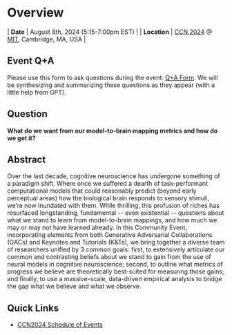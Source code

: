 # Overview

| **Date** | August 8th, 2024 (5:15-7:00pm EST) |
| **Location** | [CCN 2024](https://2024.ccneuro.org/) @ [MIT](https://maps.app.goo.gl/iMAFxWPnewb4nBj57), Cambridge, MA, USA |

## Event Q+A

Please use this form to ask questions during the event: [Q+A Form](https://docs.google.com/forms/d/e/1FAIpQLSe076iws6o3ytwHt29LjGlN_HD_THv15KihMjWtJkud5Vzlrg/viewform). We will be synthesizing and summarizing these questions as they appear (with a little help from GPT).

## Question

**What do we want from our model-to-brain mapping metrics and how do we get it?**

## Abstract

Over the last decade, cognitive neuroscience has undergone something of a paradigm shift. Where once we suffered a dearth of task-performant computational models that could reasonably predict (beyond early perceptual areas) how the biological brain responds to sensory stimuli, we’re now inundated with them. While thrilling, this profusion of riches has resurfaced longstanding, fundamental -- even existential -- questions about what we stand to learn from model-to-brain mappings, and how much we may or may not have learned already. In this Community Event, incorporating elements from both Generative Adversarial Collaborations (GACs) and Keynotes and Tutorials (K&Ts), we bring together a diverse team of researchers unified by 3 common goals: first, to extensively articulate our common and contrasting beliefs about we stand to gain from the use of neural models in cognitive neuroscience; second, to outline what metrics of progress we believe are theoretically best-suited for measuring those gains; and finally, to use a massive-scale, data-driven empirical analysis to bridge the gap what we believe and what we observe.

## Quick Links

- [CCN2024 Schedule of Events](https://2024.ccneuro.org/schedule-of-events/)